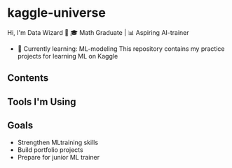 # kaggle-universe
Hi, I'm Data Wizard 👋
🎓 Math Graduate | 📊 Aspiring AI-trainer
- 🔭 Currently learning: ML-modeling
This repository contains my practice projects for learning ML on Kaggle

## Contents


## Tools I'm Using


## Goals
- Strengthen MLtraining skills
- Build portfolio projects
- Prepare for junior ML trainer

